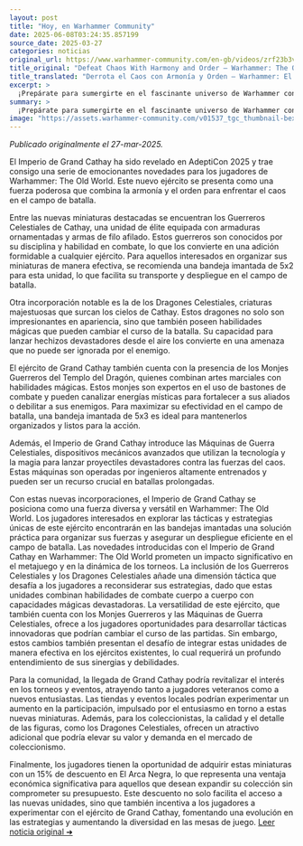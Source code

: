 ```yaml
---
layout: post
title: "Hoy, en Warhammer Community"
date: 2025-06-08T03:24:35.857199
source_date: 2025-03-27
categories: noticias
original_url: https://www.warhammer-community.com/en-gb/videos/zrf23b3v/defeat-chaos-with-harmony-and-order-warhammer-the-old-world-empire-of-grand-cathay-revealed/
title_original: "Defeat Chaos With Harmony and Order – Warhammer: The Old World – Empire of Grand Cathay Revealed - Warhammer Community"
title_translated: "Derrota el Caos con Armonía y Orden – Warhammer: El Viejo Mundo – Imperio de Gran Cathay Revelado"
excerpt: >
  ¡Prepárate para sumergirte en el fascinante universo de Warhammer con el revelador anuncio del Imperio de Gran Cathay en AdeptiCon 2025! Este nuevo avance promete una emocionante mezcla de estrategia y narrativa, donde la armonía y el orden se alzan como las fuerzas clave para enfrentar el caos. Descubre las últimas novedades, promociones y consejos de hobby que te mantendrán al tanto de todo lo que sucede en el mundo de Warhammer. No te pierdas esta oportunidad de ser parte de una comunidad apasionada y de explorar un mundo lleno de aventuras épicas.
summary: >
  ¡Prepárate para sumergirte en el fascinante universo de Warhammer con el revelador anuncio del Imperio de Gran Cathay en AdeptiCon 2025! Este nuevo avance promete una emocionante mezcla de estrategia y narrativa, donde la armonía y el orden se alzan como las fuerzas clave para enfrentar el caos. Descubre las últimas novedades, promociones y consejos de hobby que te mantendrán al tanto de todo lo que sucede en el mundo de Warhammer. No te pierdas esta oportunidad de ser parte de una comunidad apasionada y de explorar un mundo lleno de aventuras épicas.
image: "https://assets.warhammer-community.com/v01537_tgc_thumbnail-bexgaxkwwz.jpg"
---
```


*Publicado originalmente el 27-mar-2025.*

El Imperio de Grand Cathay ha sido revelado en AdeptiCon 2025 y trae consigo una serie de emocionantes novedades para los jugadores de Warhammer: The Old World. Este nuevo ejército se presenta como una fuerza poderosa que combina la armonía y el orden para enfrentar el caos en el campo de batalla.

Entre las nuevas miniaturas destacadas se encuentran los Guerreros Celestiales de Cathay, una unidad de élite equipada con armaduras ornamentadas y armas de filo afilado. Estos guerreros son conocidos por su disciplina y habilidad en combate, lo que los convierte en una adición formidable a cualquier ejército. Para aquellos interesados en organizar sus miniaturas de manera efectiva, se recomienda una bandeja imantada de 5x2 para esta unidad, lo que facilita su transporte y despliegue en el campo de batalla.

Otra incorporación notable es la de los Dragones Celestiales, criaturas majestuosas que surcan los cielos de Cathay. Estos dragones no solo son impresionantes en apariencia, sino que también poseen habilidades mágicas que pueden cambiar el curso de la batalla. Su capacidad para lanzar hechizos devastadores desde el aire los convierte en una amenaza que no puede ser ignorada por el enemigo.

El ejército de Grand Cathay también cuenta con la presencia de los Monjes Guerreros del Templo del Dragón, quienes combinan artes marciales con habilidades mágicas. Estos monjes son expertos en el uso de bastones de combate y pueden canalizar energías místicas para fortalecer a sus aliados o debilitar a sus enemigos. Para maximizar su efectividad en el campo de batalla, una bandeja imantada de 5x3 es ideal para mantenerlos organizados y listos para la acción.

Además, el Imperio de Grand Cathay introduce las Máquinas de Guerra Celestiales, dispositivos mecánicos avanzados que utilizan la tecnología y la magia para lanzar proyectiles devastadores contra las fuerzas del caos. Estas máquinas son operadas por ingenieros altamente entrenados y pueden ser un recurso crucial en batallas prolongadas.

Con estas nuevas incorporaciones, el Imperio de Grand Cathay se posiciona como una fuerza diversa y versátil en Warhammer: The Old World. Los jugadores interesados en explorar las tácticas y estrategias únicas de este ejército encontrarán en las bandejas imantadas una solución práctica para organizar sus fuerzas y asegurar un despliegue eficiente en el campo de batalla.
Las novedades introducidas con el Imperio de Grand Cathay en Warhammer: The Old World prometen un impacto significativo en el metajuego y en la dinámica de los torneos. La inclusión de los Guerreros Celestiales y los Dragones Celestiales añade una dimensión táctica que desafía a los jugadores a reconsiderar sus estrategias, dado que estas unidades combinan habilidades de combate cuerpo a cuerpo con capacidades mágicas devastadoras. La versatilidad de este ejército, que también cuenta con los Monjes Guerreros y las Máquinas de Guerra Celestiales, ofrece a los jugadores oportunidades para desarrollar tácticas innovadoras que podrían cambiar el curso de las partidas. Sin embargo, estos cambios también presentan el desafío de integrar estas unidades de manera efectiva en los ejércitos existentes, lo cual requerirá un profundo entendimiento de sus sinergias y debilidades.

Para la comunidad, la llegada de Grand Cathay podría revitalizar el interés en los torneos y eventos, atrayendo tanto a jugadores veteranos como a nuevos entusiastas. Las tiendas y eventos locales podrían experimentar un aumento en la participación, impulsado por el entusiasmo en torno a estas nuevas miniaturas. Además, para los coleccionistas, la calidad y el detalle de las figuras, como los Dragones Celestiales, ofrecen un atractivo adicional que podría elevar su valor y demanda en el mercado de coleccionismo.

Finalmente, los jugadores tienen la oportunidad de adquirir estas miniaturas con un 15% de descuento en El Arca Negra, lo que representa una ventaja económica significativa para aquellos que desean expandir su colección sin comprometer su presupuesto. Este descuento no solo facilita el acceso a las nuevas unidades, sino que también incentiva a los jugadores a experimentar con el ejército de Grand Cathay, fomentando una evolución en las estrategias y aumentando la diversidad en las mesas de juego.
[Leer noticia original ➜](https://www.warhammer-community.com/en-gb/videos/zrf23b3v/defeat-chaos-with-harmony-and-order-warhammer-the-old-world-empire-of-grand-cathay-revealed/)
